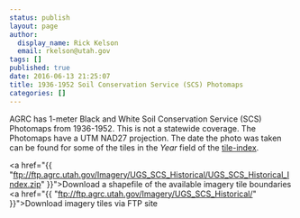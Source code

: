 ```yaml
---
status: publish
layout: page
author:
  display_name: Rick Kelson
  email: rkelson@utah.gov
tags: []
published: true
date: 2016-06-13 21:25:07
title: 1936-1952 Soil Conservation Service (SCS) Photomaps
categories: []
---
```


AGRC has 1-meter Black and White Soil Conservation Service (SCS) Photomaps from 1936-1952. This is not a statewide coverage. The Photomaps have a UTM NAD27 projection. The date the photo was taken can be found for some of the tiles in the _Year_ field of the [tile-index](ftp://ftp.agrc.utah.gov/Imagery/UGS_SCS_Historical/UGS_SCS_Historical_Index.zip).

<span><i class="fa fa-download"></i> <a href="{{ "ftp://ftp.agrc.utah.gov/Imagery/UGS_SCS_Historical/UGS_SCS_Historical_Index.zip" }}">Download a shapefile of the available imagery tile boundaries</a></span><br />
<span><i class="fa fa-download"></i> <a href="{{ "ftp://ftp.agrc.utah.gov/Imagery/UGS_SCS_Historical/" }}">Download imagery tiles via FTP site</a></span><br />
